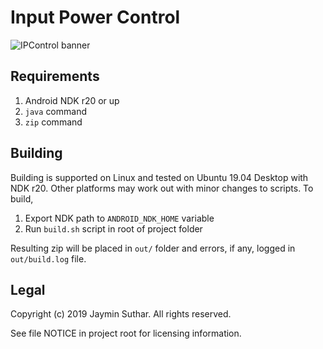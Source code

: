 # Input Power Control

![IPControl banner](https://i.imgur.com/6gyQUTZ.png)

## Requirements

1. Android NDK r20 or up
2. `java` command
3. `zip` command

## Building

Building is supported on Linux and tested on Ubuntu 19.04 Desktop with NDK r20.
Other platforms may work out with minor changes to scripts. To build,

1. Export NDK path to `ANDROID_NDK_HOME` variable
2. Run `build.sh` script in root of project folder

Resulting zip will be placed in `out/` folder and errors, if any, logged in `out/build.log`
file.

## Legal

Copyright (c) 2019 Jaymin Suthar. All rights reserved.

See file NOTICE in project root for licensing information.
